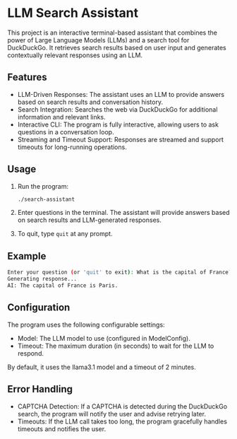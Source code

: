 # LLM Search Assistant

This project is an interactive terminal-based assistant that combines the power of Large Language Models (LLMs) and a search tool for DuckDuckGo. It retrieves search results based on user input and generates contextually relevant responses using an LLM.

## Features

- LLM-Driven Responses: The assistant uses an LLM to provide answers based on search results and conversation history.
- Search Integration: Searches the web via DuckDuckGo for additional information and relevant links.
- Interactive CLI: The program is fully interactive, allowing users to ask questions in a conversation loop.
- Streaming and Timeout Support: Responses are streamed and support timeouts for long-running operations.

## Usage

1. Run the program:

   ```bash
   ./search-assistant
   ```

2. Enter questions in the terminal. The assistant will provide answers based on search results and LLM-generated responses.
3. To quit, type `quit` at any prompt.

## Example
``` bash
Enter your question (or 'quit' to exit): What is the capital of France?
Generating response...
AI: The capital of France is Paris.
```

## Configuration

The program uses the following configurable settings:

- Model: The LLM model to use (configured in ModelConfig).
- Timeout: The maximum duration (in seconds) to wait for the LLM to respond.

By default, it uses the llama3.1 model and a timeout of 2 minutes.

## Error Handling

- CAPTCHA Detection: If a CAPTCHA is detected during the DuckDuckGo search, the program will notify the user and advise retrying later.
- Timeouts: If the LLM call takes too long, the program gracefully handles timeouts and notifies the user.